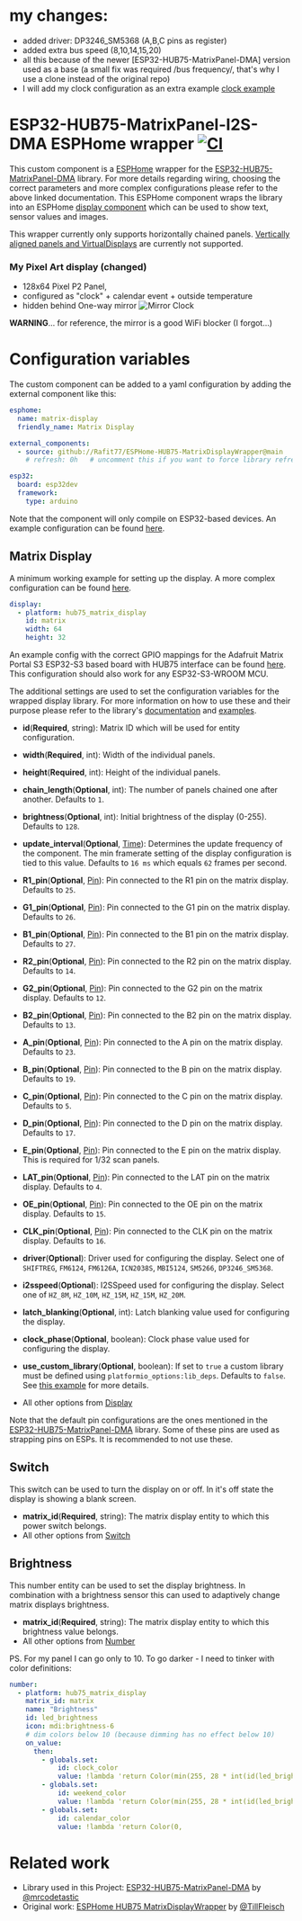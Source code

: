 # my changes:

- added driver: DP3246_SM5368 (A,B,C pins as register)
- added extra bus speed (8,10,14,15,20)
- all this because of the newer [ESP32-HUB75-MatrixPanel-DMA] version used as a base (a small fix was required /bus frequency/, that's why I use a clone instead of the original repo)
- I will add my clock configuration as an extra example [clock example](mirror-clock.yaml)

# ESP32-HUB75-MatrixPanel-I2S-DMA ESPHome wrapper [![CI](https://github.com/TillFleisch/ESPHome-HUB75-MatrixDisplayWrapper/actions/workflows/ci.yaml/badge.svg?branch=main)](https://github.com/TillFleisch/ESPHome-HUB75-MatrixDisplayWrapper/actions/workflows/ci.yaml)

This custom component is a [ESPHome](https://esphome.io/) wrapper for the [ESP32-HUB75-MatrixPanel-DMA](https://github.com/mrcodetastic/ESP32-HUB75-MatrixPanel-DMA#master) library. For more details regarding wiring, choosing the correct parameters and more complex configurations please refer to the above linked documentation.
This ESPHome component wraps the library into an ESPHome [display component](https://esphome.io/components/display/index.html) which can be used to show text, sensor values and images.

This wrapper currently only supports horizontally chained panels.
[Vertically aligned panels and VirtualDisplays](https://github.com/mrcodetastic/ESP32-HUB75-MatrixPanel-DMA/tree/master/examples/ChainedPanels) are currently not supported.

### My Pixel Art display (changed)

- 128x64 Pixel P2 Panel,
- configured as "clock" + calendar event + outside temperature
- hidden behind One-way mirror
![Mirror Clock](images/mirror-clock.png)

**WARNING**... for reference, the mirror is a good WiFi blocker (I forgot...)

# Configuration variables

The custom component can be added to a yaml configuration by adding the external component like this:

```yaml
esphome:
  name: matrix-display
  friendly_name: Matrix Display

external_components:
  - source: github://Rafit77/ESPHome-HUB75-MatrixDisplayWrapper@main
    # refresh: 0h   # uncomment this if you want to force library refresh

esp32:
  board: esp32dev
  framework:
    type: arduino
```

Note that the component will only compile on ESP32-based devices.
An example configuration can be found [here](example.yaml).

## Matrix Display

A minimum working example for setting up the display. A more complex configuration can be found [here](complex_matrix_config.yaml).

```yaml
display:
  - platform: hub75_matrix_display
    id: matrix
    width: 64
    height: 32
```

An example config with the correct GPIO mappings for the Adafruit Matrix Portal S3 ESP32-S3 based board with HUB75 interface can be found [here](matrix-portal-s3-example.yaml). This configuration should also work for any ESP32-S3-WROOM MCU.

The additional settings are used to set the configuration variables for the wrapped display library. For more information on how to use these and their purpose please refer to the library's [documentation](https://github.com/mrcodetastic/ESP32-HUB75-MatrixPanel-DMA/tree/master) and [examples](https://github.com/mrcodetastic/ESP32-HUB75-MatrixPanel-DMA/tree/master/examples).

- **id**(**Required**, string): Matrix ID which will be used for entity configuration.
- **width**(**Required**, int): Width of the individual panels.
- **height**(**Required**, int): Height of the individual panels.
- **chain_length**(**Optional**, int): The number of panels chained one after another. Defaults to `1`.
- **brightness**(**Optional**, int): Initial brightness of the display (0-255). Defaults to `128`.
- **update_interval**(**Optional**, [Time](https://esphome.io/guides/configuration-types.html#config-time)): Determines the update frequency of the component. The min framerate setting of the display configuration is tied to this value. Defaults to `16 ms` which equals `62` frames per second.

- **R1_pin**(**Optional**, [Pin](https://esphome.io/guides/configuration-types.html#config-pin)): Pin connected to the R1 pin on the matrix display. Defaults to `25`.
- **G1_pin**(**Optional**, [Pin](https://esphome.io/guides/configuration-types.html#config-pin)): Pin connected to the G1 pin on the matrix display. Defaults to `26`.
- **B1_pin**(**Optional**, [Pin](https://esphome.io/guides/configuration-types.html#config-pin)): Pin connected to the B1 pin on the matrix display. Defaults to `27`.
- **R2_pin**(**Optional**, [Pin](https://esphome.io/guides/configuration-types.html#config-pin)): Pin connected to the R2 pin on the matrix display. Defaults to `14`.
- **G2_pin**(**Optional**, [Pin](https://esphome.io/guides/configuration-types.html#config-pin)): Pin connected to the G2 pin on the matrix display. Defaults to `12`.
- **B2_pin**(**Optional**, [Pin](https://esphome.io/guides/configuration-types.html#config-pin)): Pin connected to the B2 pin on the matrix display. Defaults to `13`.

- **A_pin**(**Optional**, [Pin](https://esphome.io/guides/configuration-types.html#config-pin)): Pin connected to the A pin on the matrix display. Defaults to `23`.
- **B_pin**(**Optional**, [Pin](https://esphome.io/guides/configuration-types.html#config-pin)): Pin connected to the B pin on the matrix display. Defaults to `19`.
- **C_pin**(**Optional**, [Pin](https://esphome.io/guides/configuration-types.html#config-pin)): Pin connected to the C pin on the matrix display. Defaults to `5`.
- **D_pin**(**Optional**, [Pin](https://esphome.io/guides/configuration-types.html#config-pin)): Pin connected to the D pin on the matrix display. Defaults to `17`.
- **E_pin**(**Optional**, [Pin](https://esphome.io/guides/configuration-types.html#config-pin)): Pin connected to the E pin on the matrix display. This is required for 1/32 scan panels.

- **LAT_pin**(**Optional**, [Pin](https://esphome.io/guides/configuration-types.html#config-pin)): Pin connected to the LAT pin on the matrix display. Defaults to `4`.
- **OE_pin**(**Optional**, [Pin](https://esphome.io/guides/configuration-types.html#config-pin)): Pin connected to the OE pin on the matrix display. Defaults to `15`.
- **CLK_pin**(**Optional**, [Pin](https://esphome.io/guides/configuration-types.html#config-pin)): Pin connected to the CLK pin on the matrix display. Defaults to `16`.

- **driver**(**Optional**): Driver used for configuring the display. Select one of `SHIFTREG`, `FM6124`, `FM6126A`, `ICN2038S`, `MBI5124`, `SM5266`, `DP3246_SM5368`.
- **i2sspeed**(**Optional**): I2SSpeed used for configuring the display. Select one of `HZ_8M`, `HZ_10M`, `HZ_15M`, `HZ_15M`, `HZ_20M`.
- **latch_blanking**(**Optional**, int): Latch blanking value used for configuring the display.
- **clock_phase**(**Optional**, boolean): Clock phase value used for configuring the display.
- **use_custom_library**(**Optional**, boolean): If set to `true` a custom library must be defined using `platformio_options:lib_deps`. Defaults to `false`. See [this example](custom_library.yaml) for more details.

- All other options from [Display](https://esphome.io/components/display/index.html)

Note that the default pin configurations are the ones mentioned in the [ESP32-HUB75-MatrixPanel-DMA](https://github.com/mrcodetastic/ESP32-HUB75-MatrixPanel-DMA) library. Some of these pins are used as strapping pins on ESPs. It is recommended to not use these.

## Switch

This switch can be used to turn the display on or off. In it's off state the display is showing a blank screen.

- **matrix_id**(**Required**, string): The matrix display entity to which this power switch belongs.
- All other options from [Switch](https://esphome.io/components/switch/index.html#config-switch)

## Brightness

This number entity can be used to set the display brightness. In combination with a brightness sensor this can used to adaptively change matrix displays brightness.

- **matrix_id**(**Required**, string): The matrix display entity to which this brightness value belongs.
- All other options from [Number](https://esphome.io/components/number/index.html#config-number)

PS. For my panel I can go only to 10. To go darker - I need to tinker with color definitions:

```yaml
number:
  - platform: hub75_matrix_display
    matrix_id: matrix
    name: "Brightness"
    id: led_brightness
    icon: mdi:brightness-6
    # dim colors below 10 (because dimming has no effect below 10)
    on_value:
      then:
        - globals.set:
            id: clock_color
            value: !lambda 'return Color(min(255, 28 * int(id(led_brightness)) ) ,0                                       ,0);'
        - globals.set:
            id: weekend_color
            value: !lambda 'return Color(min(255, 28 * int(id(led_brightness)) ) , min(100, 11 * int(id(led_brightness)) ),0);'
        - globals.set:
            id: calendar_color
            value: !lambda 'return Color(0,                                        min(130, 14 * int(id(led_brightness)) ),0);'
```


# Related work

- Library used in this Project: [ESP32-HUB75-MatrixPanel-DMA](https://github.com/mrcodetastic/ESP32-HUB75-MatrixPanel-DMA) by [@mrcodetastic](https://github.com/mrcodetastic)
- Original work: [ESPHome HUB75 MatrixDisplayWrapper](https://github.com/TillFleisch/ESPHome-HUB75-MatrixDisplayWrapper) by [@TillFleisch](https://github.com/TillFleisch)
